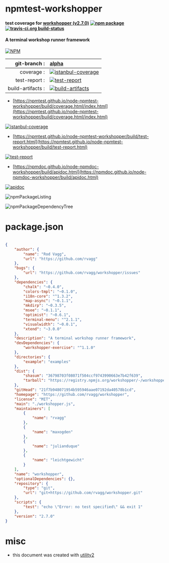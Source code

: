 # npmtest-workshopper

#### test coverage for  [workshopper (v2.7.0)](https://github.com/rvagg/workshopper)  [![npm package](https://img.shields.io/npm/v/npmtest-workshopper.svg?style=flat-square)](https://www.npmjs.org/package/npmtest-workshopper) [![travis-ci.org build-status](https://api.travis-ci.org/npmtest/node-npmtest-workshopper.svg)](https://travis-ci.org/npmtest/node-npmtest-workshopper)

#### A terminal workshop runner framework

[![NPM](https://nodei.co/npm/workshopper.png?downloads=true&downloadRank=true&stars=true)](https://www.npmjs.com/package/workshopper)

| git-branch : | [alpha](https://github.com/npmtest/node-npmtest-workshopper/tree/alpha)|
|--:|:--|
| coverage : | [![istanbul-coverage](https://npmtest.github.io/node-npmtest-workshopper/build/coverage.badge.svg)](https://npmtest.github.io/node-npmtest-workshopper/build/coverage.html/index.html)|
| test-report : | [![test-report](https://npmtest.github.io/node-npmtest-workshopper/build/test-report.badge.svg)](https://npmtest.github.io/node-npmtest-workshopper/build/test-report.html)|
| build-artifacts : | [![build-artifacts](https://npmtest.github.io/node-npmtest-workshopper/glyphicons_144_folder_open.png)](https://github.com/npmtest/node-npmtest-workshopper/tree/gh-pages/build)|

- [https://npmtest.github.io/node-npmtest-workshopper/build/coverage.html/index.html](https://npmtest.github.io/node-npmtest-workshopper/build/coverage.html/index.html)

[![istanbul-coverage](https://npmtest.github.io/node-npmtest-workshopper/build/screenCapture.buildCi.browser.%252Ftmp%252Fbuild%252Fcoverage.lib.html.png)](https://npmtest.github.io/node-npmtest-workshopper/build/coverage.html/index.html)

- [https://npmtest.github.io/node-npmtest-workshopper/build/test-report.html](https://npmtest.github.io/node-npmtest-workshopper/build/test-report.html)

[![test-report](https://npmtest.github.io/node-npmtest-workshopper/build/screenCapture.buildCi.browser.%252Ftmp%252Fbuild%252Ftest-report.html.png)](https://npmtest.github.io/node-npmtest-workshopper/build/test-report.html)

- [https://npmdoc.github.io/node-npmdoc-workshopper/build/apidoc.html](https://npmdoc.github.io/node-npmdoc-workshopper/build/apidoc.html)

[![apidoc](https://npmdoc.github.io/node-npmdoc-workshopper/build/screenCapture.buildCi.browser.%252Ftmp%252Fbuild%252Fapidoc.html.png)](https://npmdoc.github.io/node-npmdoc-workshopper/build/apidoc.html)

![npmPackageListing](https://npmtest.github.io/node-npmtest-workshopper/build/screenCapture.npmPackageListing.svg)

![npmPackageDependencyTree](https://npmtest.github.io/node-npmtest-workshopper/build/screenCapture.npmPackageDependencyTree.svg)



# package.json

```json

{
    "author": {
        "name": "Rod Vagg",
        "url": "https://github.com/rvagg"
    },
    "bugs": {
        "url": "https://github.com/rvagg/workshopper/issues"
    },
    "dependencies": {
        "chalk": "~0.4.0",
        "colors-tmpl": "~0.1.0",
        "i18n-core": "^1.3.2",
        "map-async": "~0.1.1",
        "mkdirp": "~0.3.5",
        "msee": "~0.1.1",
        "optimist": "~0.6.1",
        "terminal-menu": "^2.1.1",
        "visualwidth": "~0.0.1",
        "xtend": "~3.0.0"
    },
    "description": "A terminal workshop runner framework",
    "devDependencies": {
        "workshopper-exercise": "^1.1.0"
    },
    "directories": {
        "example": "examples"
    },
    "dist": {
        "shasum": "36798703f08071f504ccf9743990663e7b42f639",
        "tarball": "https://registry.npmjs.org/workshopper/-/workshopper-2.7.0.tgz"
    },
    "gitHead": "21f7b948071954b595946aae07192da40578b1cd",
    "homepage": "https://github.com/rvagg/workshopper",
    "license": "MIT",
    "main": "./workshopper.js",
    "maintainers": [
        {
            "name": "rvagg"
        },
        {
            "name": "maxogden"
        },
        {
            "name": "julianduque"
        },
        {
            "name": "leichtgewicht"
        }
    ],
    "name": "workshopper",
    "optionalDependencies": {},
    "repository": {
        "type": "git",
        "url": "git+https://github.com/rvagg/workshopper.git"
    },
    "scripts": {
        "test": "echo \"Error: no test specified\" && exit 1"
    },
    "version": "2.7.0"
}
```



# misc
- this document was created with [utility2](https://github.com/kaizhu256/node-utility2)
